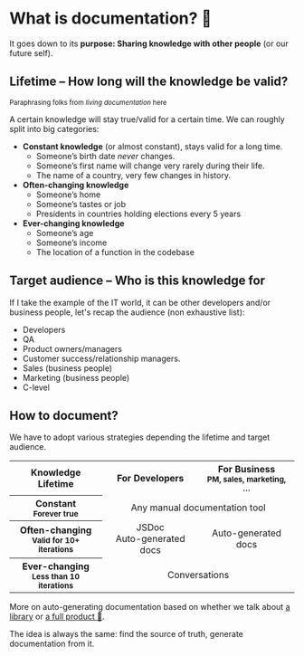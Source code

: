 # What is documentation? 📖

It goes down to its **purpose: Sharing knowledge with other people** (or our future self).

## Lifetime – How long will the knowledge be valid?

<small>Paraphrasing folks from _living documentation_ here</small>

A certain knowledge will stay true/valid for a certain time. We can roughly split into big categories:

- **Constant knowledge** (or almost constant), stays valid for a long time.
  - Someone’s birth date _never_ changes.
  - Someone’s first name will change very rarely during their life.
  - The name of a country, very few changes in history.
- **Often-changing knowledge**
  - Someone’s home
  - Someone’s tastes or job
  - Presidents in countries holding elections every 5 years
- **Ever-changing knowledge**
  - Someone’s age
  - Someone’s income
  - The location of a function in the codebase

## Target audience – Who is this knowledge for

If I take the example of the IT world, it can be other developers and/or business people, let's recap the audience (non exhaustive list):

- Developers
- QA
- Product owners/managers
- Customer success/relationship managers.
- Sales (business people)
- Marketing (business people)
- C-level

## How to document?

We have to adopt various strategies depending the lifetime and target audience.

<table>
<tr>
  <th style="text-align: center">Knowledge Lifetime</th>
  <th style="text-align: center">For Developers</th>
  <th style="text-align: center">For Business<br><small>PM, sales, marketing, …</small></th>
</tr>
<tr>
  <th style="text-align: center">Constant<br><small>Forever true</small></th>
  <td colspan="2" style="text-align: center">Any manual documentation tool</td>
</tr>
<tr>
  <th style="text-align: center">Often-changing<br><small>Valid for 10+ iterations</small></th>
  <td style="text-align: center">JSDoc<br>Auto-generated docs</td>
  <td style="text-align: center">Auto-generated docs</td>
</tr>
<tr>
  <th style="text-align: center">Ever-changing<br><small>Less than 10 iterations</small></th>
  <td style="text-align: center" colspan="2">Conversations</td>
</tr>
</table>

More on auto-generating documentation based on whether we talk about [a library](../libraries/documenting-and-testing.md) or [a full product 🚧](TODO).

The idea is always the same: find the source of truth, generate documentation from it.

